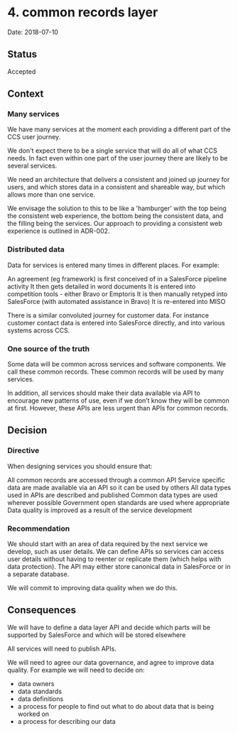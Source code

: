 # 4. common records layer

Date: 2018-07-10

## Status

Accepted

## Context

### Many services

We have many services at the moment each providing a different part of the CCS user journey.

We don't expect there to be a single service that will do all of what CCS needs. In fact even within one part of the user journey there are likely to be several services.

We need an architecture that delivers a consistent and joined up journey for users, and which stores data in a consistent and shareable way, but which allows more than one service.

We envisage the solution to this to be like a 'hamburger' with the top being the consistent web experience, the bottom being the consistent data, and the filling being the services. Our approach to providing a consistent web experience is outlined in ADR-002.

### Distributed data

Data for services is entered many times in different places. For example:

An agreement (eg framework) is first conceived of in a SalesForce pipeline activity
It then gets detailed in word documents
It is entered into competition tools - either Bravo or Emptoris
It is then manually retyped into SalesForce (with automated assistance in Bravo)
It is re-entered into MISO

There is a similar convoluted journey for customer data. For instance customer contact data is entered into SalesForce directly, and into various systems across CCS.

### One source of the truth
Some data will be common across services and software components. We call these common records. These common records will be used by many services. 

In addition, all services should make their data available via API to encourage new patterns of use, even if we don’t know they will be common at first. However, these APIs are less urgent than APIs for common records.

## Decision

### Directive

When designing services you should ensure that: 


All common records are accessed through a common API
Service specific data are made available via an API so it can be used by others
All data types used in APIs are described and published
Common data types are used wherever possible
Government open standards are used where appropriate
Data quality is improved as a result of the service development 


### Recommendation

We should start with an area of data required by the next service we develop, such as user details. We can define APIs so services can access user details without having to reenter or replicate them (which helps with data protection). The API may either store canonical data in SalesForce or in a separate database.

We will commit to improving data quality when we do this.

## Consequences


We will have to define a data layer API and decide which parts will be supported by SalesForce and which will be stored elsewhere

All services will need to publish APIs.

We will need to agree our data governance, and agree to improve data quality. For example we will need to decide on:

- data owners
- data standards
- data definitions
- a process for people to find out what to do about data that is being worked on
- a process for describing our data
